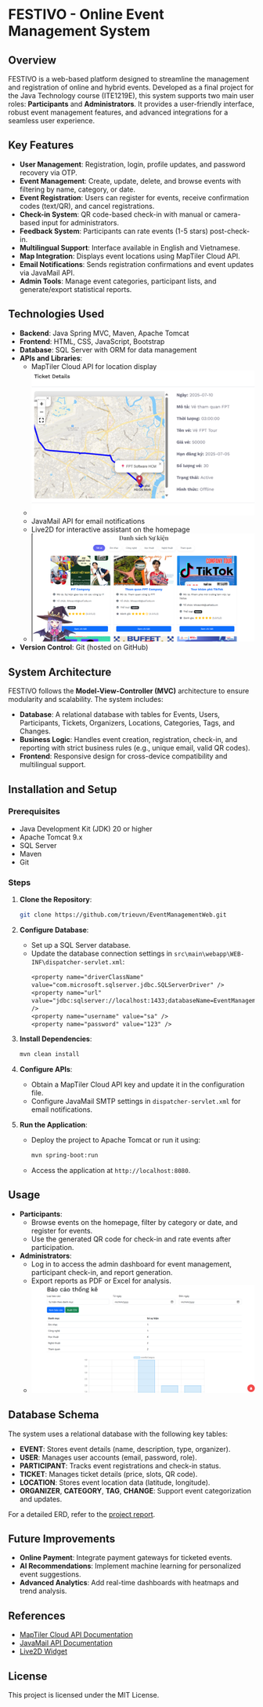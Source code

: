# FESTIVO - Online Event Management System

## Overview
FESTIVO is a web-based platform designed to streamline the management and registration of online and hybrid events. Developed as a final project for the Java Technology course (ITE1219E), this system supports two main user roles: **Participants** and **Administrators**. It provides a user-friendly interface, robust event management features, and advanced integrations for a seamless user experience.

## Key Features
- **User Management**: Registration, login, profile updates, and password recovery via OTP.
- **Event Management**: Create, update, delete, and browse events with filtering by name, category, or date.
- **Event Registration**: Users can register for events, receive confirmation codes (text/QR), and cancel registrations.
- **Check-in System**: QR code-based check-in with manual or camera-based input for administrators.
- **Feedback System**: Participants can rate events (1-5 stars) post-check-in.
- **Multilingual Support**: Interface available in English and Vietnamese.
- **Map Integration**: Displays event locations using MapTiler Cloud API.
- **Email Notifications**: Sends registration confirmations and event updates via JavaMail API.
- **Admin Tools**: Manage event categories, participant lists, and generate/export statistical reports.

## Technologies Used
- **Backend**: Java Spring MVC, Maven, Apache Tomcat
- **Frontend**: HTML, CSS, JavaScript, Bootstrap
- **Database**: SQL Server with ORM for data management
- **APIs and Libraries**:
  - MapTiler Cloud API for location display
  - ![image](https://github.com/trieuvn/EventManagementWeb/blob/main/map.png?raw=true)
  - JavaMail API for email notifications
  - Live2D for interactive assistant on the homepage
  - ![image](https://github.com/trieuvn/EventManagementWeb/blob/main/home.png?raw=true)
- **Version Control**: Git (hosted on GitHub)

## System Architecture
FESTIVO follows the **Model-View-Controller (MVC)** architecture to ensure modularity and scalability. The system includes:
- **Database**: A relational database with tables for Events, Users, Participants, Tickets, Organizers, Locations, Categories, Tags, and Changes.
- **Business Logic**: Handles event creation, registration, check-in, and reporting with strict business rules (e.g., unique email, valid QR codes).
- **Frontend**: Responsive design for cross-device compatibility and multilingual support.

## Installation and Setup
### Prerequisites
- Java Development Kit (JDK) 20 or higher
- Apache Tomcat 9.x
- SQL Server
- Maven
- Git

### Steps
1. **Clone the Repository**:
   ```bash
   git clone https://github.com/trieuvn/EventManagementWeb.git
   ```

2. **Configure Database**:
   - Set up a SQL Server database.
   - Update the database connection settings in `src\main\webapp\WEB-INF\dispatcher-servlet.xml`:
     ```properties
     <property name="driverClassName" value="com.microsoft.sqlserver.jdbc.SQLServerDriver" />
     <property name="url" value="jdbc:sqlserver://localhost:1433;databaseName=EventManagement;encrypt=true;trustServerCertificate=true" />
     <property name="username" value="sa" />
     <property name="password" value="123" />
     ```

3. **Install Dependencies**:
   ```bash
   mvn clean install
   ```

4. **Configure APIs**:
   - Obtain a MapTiler Cloud API key and update it in the configuration file.
   - Configure JavaMail SMTP settings in `dispatcher-servlet.xml` for email notifications.

5. **Run the Application**:
   - Deploy the project to Apache Tomcat or run it using:
     ```bash
     mvn spring-boot:run
     ```
   - Access the application at `http://localhost:8080`.

## Usage
- **Participants**:
  - Browse events on the homepage, filter by category or date, and register for events.
  - Use the generated QR code for check-in and rate events after participation.
- **Administrators**:
  - Log in to access the admin dashboard for event management, participant check-in, and report generation.
  - Export reports as PDF or Excel for analysis.
  - ![image](https://github.com/trieuvn/EventManagementWeb/blob/main/report.png?raw=true)

## Database Schema
The system uses a relational database with the following key tables:
- **EVENT**: Stores event details (name, description, type, organizer).
- **USER**: Manages user accounts (email, password, role).
- **PARTICIPANT**: Tracks event registrations and check-in status.
- **TICKET**: Manages ticket details (price, slots, QR code).
- **LOCATION**: Stores event location data (latitude, longitude).
- **ORGANIZER**, **CATEGORY**, **TAG**, **CHANGE**: Support event categorization and updates.

For a detailed ERD, refer to the [project report](#).

## Future Improvements
- **Online Payment**: Integrate payment gateways for ticketed events.
- **AI Recommendations**: Implement machine learning for personalized event suggestions.
- **Advanced Analytics**: Add real-time dashboards with heatmaps and trend analysis.

## References
- [MapTiler Cloud API Documentation](https://docs.maptiler.com/cloud/api/)
- [JavaMail API Documentation](https://javaee.github.io/javamail/docs/api/)
- [Live2D Widget](https://github.com/stevenjoezhang/live2d-widget)

## License
This project is licensed under the MIT License.
